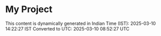 # My Project

This content is dynamically generated in Indian Time (IST): 2025-03-10 14:22:27 IST
Converted to UTC: 2025-03-10 08:52:27 UTC
